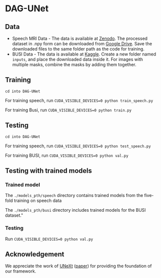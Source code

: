 # DAG-UNet

## Data

* Speech MRI Data - The data is available at [Zenodo](https://zenodo.org/records/10046815). The processed dataset in .npy form can be downloaded from [Google Drive](https://drive.google.com/file/d/1wT64P9YtIot7PrxMrnJRkXJ8T5sBSiWS/view?usp=sharing). Save the downloaded files to the same folder path as the code for training.
* BUSI Data - The data is available at [Kaggle](https://www.kaggle.com/datasets/aryashah2k/breast-ultrasound-images-dataset). Create a new folder named `inputs`, and place the downloaded data inside it. For images with multiple masks, combine the masks by adding them together.

## Training
```
cd into DAG-UNet
```

For training speech, run ``` CUDA_VISIBLE_DEVICES=0 python train_speech.py ```

For training Busi, run ``` CUDA_VISIBLE_DEVICES=0 python train.py ```

## Testing
```
cd into DAG-UNet
```

For training speech, run ``` CUDA_VISIBLE_DEVICES=0 python test_speech.py ```

For training BUSI, run ``` CUDA_VISIBLE_DEVICES=0 python val.py ```

## Testing with trained models

### Trained model
The `./models_pth/speech` directory contains trained models from the five-fold training on speech data

The `./models_pth/busi` directory includes trained models for the BUSI dataset."

### Testing
Run ``` CUDA_VISIBLE_DEVICES=0 python val.py ```

## Acknowledgement

We appreciate the work of [UNeXt](https://github.com/jeya-maria-jose/UNeXt-pytorch) ([paper](https://link.springer.com/chapter/10.1007/978-3-031-16443-9_3)) for providing the foundation of our framework.
